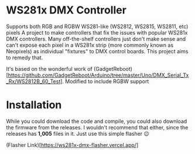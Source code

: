 # WS281x DMX Controller
Supports both RGB and RGBW WS281-like (WS2812, WS2815, WS2811, etc) pixels
A project to make controllers that fix the issues with popular WS281x DMX controllers.  Many off-the-shelf controllers just don't make sense and can't expose each pixel in a WS281x strip (more commonly known as Neopixels) as individual "fixtures" to DMX control boards.  This project aims to remedy that.

It's based on the wonderful work of (GadgetReboot)[https://github.com/GadgetReboot/Arduino/tree/master/Uno/DMX_Serial_Tx_Rx/WS2812B_60_Test].  Modified to include RGBW support

# Installation
While you could download the code and compile, you could also download the firmware from the releases.  I wouldn't recommend that either, since the releases has **1,005** files in it.  Just use this simple flasher :wink:

(Flasher Link)[https://ws281x-dmx-flasher.vercel.app/]
